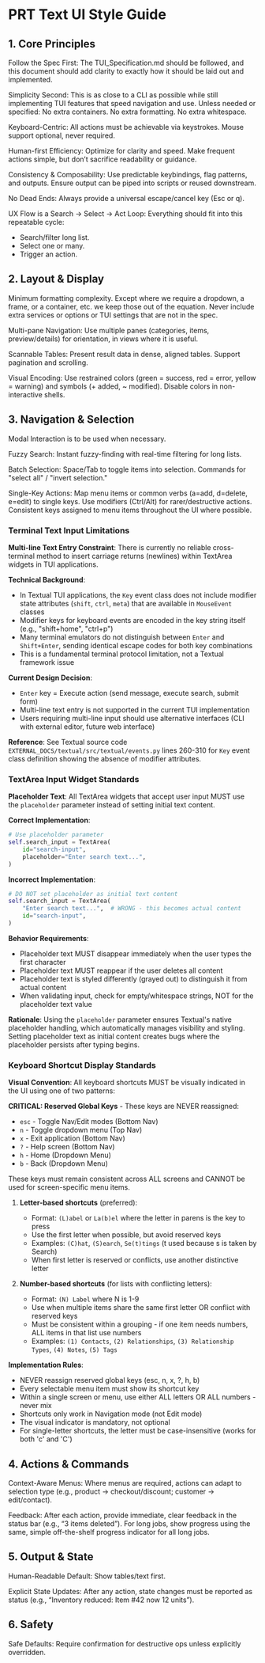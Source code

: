 # PRT Text UI Style Guide

## 1. Core Principles

Follow the Spec First: The TUI_Specification.md should be followed, and this document should add clarity to exactly how it should be laid out and implemented.

Simplicity Second: This is as close to a CLI as possible while still implementing TUI features that speed navigation and use.  Unless needed or specified: No extra containers.  No extra formatting.  No extra whitespace.

Keyboard-Centric: All actions must be achievable via keystrokes. Mouse support optional, never required.

Human-first Efficiency: Optimize for clarity and speed. Make frequent actions simple, but don’t sacrifice readability or guidance.

Consistency & Composability: Use predictable keybindings, flag patterns, and outputs. Ensure output can be piped into scripts or reused downstream.

No Dead Ends: Always provide a universal escape/cancel key (Esc or q).

UX Flow is a Search → Select → Act Loop: Everything should fit into this repeatable cycle:
 - Search/filter long list.
 - Select one or many.
 - Trigger an action.

## 2. Layout & Display

Minimum formatting complexity.  Except where we require a dropdown, a frame, or a container, etc. we keep those out of the equation.  Never include extra services or options or TUI settings that are not in the spec.

Multi-pane Navigation: Use multiple panes (categories, items, preview/details) for orientation, in views where it is useful.

Scannable Tables: Present result data in dense, aligned tables. Support pagination and scrolling.

Visual Encoding: Use restrained colors (green = success, red = error, yellow = warning) and symbols (+ added, ~ modified). Disable colors in non-interactive shells.

## 3. Navigation & Selection

Modal Interaction is to be used when necessary.

Fuzzy Search: Instant fuzzy-finding with real-time filtering for long lists.

Batch Selection: Space/Tab to toggle items into selection. Commands for "select all" / "invert selection."

Single-Key Actions: Map menu items or common verbs (a=add, d=delete, e=edit) to single keys. Use modifiers (Ctrl/Alt) for rarer/destructive actions.  Consistent keys assigned to menu items throughout the UI where possible.

### Terminal Text Input Limitations

**Multi-line Text Entry Constraint**: There is currently no reliable cross-terminal method to insert carriage returns (newlines) within TextArea widgets in TUI applications.

**Technical Background**:
- In Textual TUI applications, the `Key` event class does not include modifier state attributes (`shift`, `ctrl`, `meta`) that are available in `MouseEvent` classes
- Modifier keys for keyboard events are encoded in the key string itself (e.g., "shift+home", "ctrl+p")
- Many terminal emulators do not distinguish between `Enter` and `Shift+Enter`, sending identical escape codes for both key combinations
- This is a fundamental terminal protocol limitation, not a Textual framework issue

**Current Design Decision**:
- `Enter` key = Execute action (send message, execute search, submit form)
- Multi-line text entry is not supported in the current TUI implementation
- Users requiring multi-line input should use alternative interfaces (CLI with external editor, future web interface)

**Reference**: See Textual source code `EXTERNAL_DOCS/textual/src/textual/events.py` lines 260-310 for `Key` event class definition showing the absence of modifier attributes.

### TextArea Input Widget Standards

**Placeholder Text**: All TextArea widgets that accept user input MUST use the `placeholder` parameter instead of setting initial text content.

**Correct Implementation**:
```python
# Use placeholder parameter
self.search_input = TextArea(
    id="search-input",
    placeholder="Enter search text...",
)
```

**Incorrect Implementation**:
```python
# DO NOT set placeholder as initial text content
self.search_input = TextArea(
    "Enter search text...",  # WRONG - this becomes actual content
    id="search-input",
)
```

**Behavior Requirements**:
- Placeholder text MUST disappear immediately when the user types the first character
- Placeholder text MUST reappear if the user deletes all content
- Placeholder text is styled differently (grayed out) to distinguish it from actual content
- When validating input, check for empty/whitespace strings, NOT for the placeholder text value

**Rationale**: Using the `placeholder` parameter ensures Textual's native placeholder handling, which automatically manages visibility and styling. Setting placeholder text as initial content creates bugs where the placeholder persists after typing begins.

### Keyboard Shortcut Display Standards

**Visual Convention**: All keyboard shortcuts MUST be visually indicated in the UI using one of two patterns:

**CRITICAL: Reserved Global Keys** - These keys are NEVER reassigned:
- `esc` - Toggle Nav/Edit modes (Bottom Nav)
- `n` - Toggle dropdown menu (Top Nav)
- `x` - Exit application (Bottom Nav)
- `?` - Help screen (Bottom Nav)
- `h` - Home (Dropdown Menu)
- `b` - Back (Dropdown Menu)

These keys must remain consistent across ALL screens and CANNOT be used for screen-specific menu items.

1. **Letter-based shortcuts** (preferred):
   - Format: `(L)abel` or `La(b)el` where the letter in parens is the key to press
   - Use the first letter when possible, but avoid reserved keys
   - Examples: `(C)hat`, `(S)earch`, `Se(t)tings` (t used because s is taken by Search)
   - When first letter is reserved or conflicts, use another distinctive letter

2. **Number-based shortcuts** (for lists with conflicting letters):
   - Format: `(N) Label` where N is 1-9
   - Use when multiple items share the same first letter OR conflict with reserved keys
   - Must be consistent within a grouping - if one item needs numbers, ALL items in that list use numbers
   - Examples: `(1) Contacts`, `(2) Relationships`, `(3) Relationship Types`, `(4) Notes`, `(5) Tags`

**Implementation Rules**:
- NEVER reassign reserved global keys (esc, n, x, ?, h, b)
- Every selectable menu item must show its shortcut key
- Within a single screen or menu, use either ALL letters OR ALL numbers - never mix
- Shortcuts only work in Navigation mode (not Edit mode)
- The visual indicator is mandatory, not optional
- For single-letter shortcuts, the letter must be case-insensitive (works for both 'c' and 'C')

## 4. Actions & Commands

Context-Aware Menus: Where menus are required, actions can adapt to selection type (e.g., product → checkout/discount; customer → edit/contact).

Feedback: After each action, provide immediate, clear feedback in the status bar (e.g., “3 items deleted”). For long jobs, show progress using the same, simple off-the-shelf progress indicator for all long jobs.

## 5. Output & State

Human-Readable Default: Show tables/text first. 

Explicit State Updates: After any action, state changes must be reported as status (e.g., “Inventory reduced: Item #42 now 12 units”).

## 6. Safety

Safe Defaults: Require confirmation for destructive ops unless explicitly overridden.